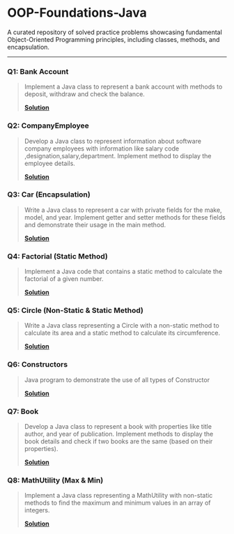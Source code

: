 # OOP-Foundations-Java
A curated repository of solved practice problems showcasing fundamental Object-Oriented Programming principles, including classes, methods, and encapsulation.

---

### Q1: Bank Account
> Implement a Java class to represent a bank account with methods to deposit, withdraw and check the balance.
> 
> **[Solution](./src/q1_bankaccount/BankAccount.java)**

### Q2: CompanyEmployee
> Develop a Java class to represent information about software company employees with information like salary code ,designation,salary,department. Implement method to display the employee details.
> 
> **[Solution](./src/q2_companyemployee/CompanyEmployee.java)**

### Q3: Car (Encapsulation)
> Write a Java class to represent a car with private fields for the make, model, and year. Implement getter and setter methods for these fields and demonstrate their usage in the main method.
> 
> **[Solution](./src/q3_car_encapsulation/Car.java)**

### Q4: Factorial (Static Method)
> Implement a Java code that contains a static method to calculate the factorial of a given number.
> 
> **[Solution](./src/q4_factorial_static_method/Factorial.java)**

### Q5: Circle (Non-Static & Static Method)
> Write a Java class representing a Circle with a non-static method to calculate its area and a static method to calculate its circumference.
> 
> **[Solution](./src/q5_circle/Circle.java)**

### Q6: Constructors
> Java program to demonstrate the use of all types of Constructor
> 
> **[Solution](./src/q6_constructors/Student.java)**

### Q7: Book
> Develop a Java class to represent a book with properties like title author, and year of publication. Implement methods to display the book details and check if two books are the same (based on their properties).
> 
> **[Solution](./src/q7_book/Book.java)**

### Q8: MathUtility (Max & Min)
> Implement a Java class representing a MathUtility with non-static methods to find the maximum and minimum values in an array of integers.
> 
> **[Solution](./src/q8_mathutility/MathUtil.java)**

